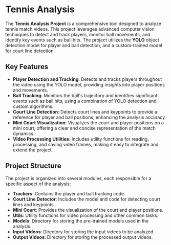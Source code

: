 # Tennis Analysis

The **Tennis Analysis Project** is a comprehensive tool designed to analyze tennis match videos. This project leverages advanced computer vision techniques to detect and track players, monitor ball movements, and identify key events such as ball hits. The project utilizes the **YOLO** object detection model for player and ball detection, and a custom-trained model for court line detection.

## Key Features

- **Player Detection and Tracking**: Detects and tracks players throughout the video using the YOLO model, providing insights into player positions and movements.
- **Ball Tracking**: Monitors the ball's trajectory and identifies significant events such as ball hits, using a combination of YOLO detection and custom algorithms.
- **Court Line Detection**: Detects court lines and keypoints to provide a reference for player and ball positions, enhancing the analysis accuracy.
- **Mini Court Visualization**: Visualizes the court and player positions on a mini court, offering a clear and concise representation of the match dynamics.
- **Video Processing Utilities**: Includes utility functions for reading, processing, and saving video frames, making it easy to integrate and extend the project.

## Project Structure

The project is organized into several modules, each responsible for a specific aspect of the analysis:

- **Trackers**: Contains the player and ball tracking code.
- **Court Line Detector**: Includes the model and code for detecting court lines and keypoints.
- **Mini Court**: Provides the visualization of the court and player positions.
- **Utils**: Utility functions for video processing and other common tasks.
- **Models**: Directory for storing the pre-trained models used in the analysis.
- **Input Videos**: Directory for storing the input videos to be analyzed.
- **Output Videos**: Directory for storing the processed output videos.
